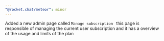 ```yaml
---
"@rocket.chat/meteor": minor
---
```


Added a new admin page called `Manage subscription ` this page is responsible of managing the current user subscription and it has a overview of the usage and limits of the plan
